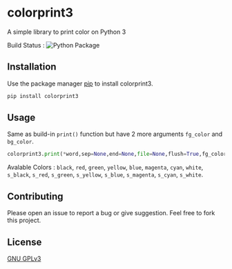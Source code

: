 # colorprint3
A simple library to print color on Python 3

Build Status : 
![Python Package](https://github.com/trunghieumickey/colorprint3/workflows/Python%20package/badge.svg?branch=master)

## Installation

Use the package manager [pip](https://pip.pypa.io/en/stable/) to install colorprint3.

```bash
pip install colorprint3
```

## Usage
Same as build-in ```print()``` function but have 2 more arguments ```fg_color``` and ```bg_color```.

```python
colorprint3.print(*word,sep=None,end=None,file=None,flush=True,fg_color=None,bg_color=None)
```
Avalable Colors : ```black```, ```red```, ```green```, ```yellow```, ```blue```, ```magenta```, ```cyan```, ```white```, ```s_black```, ```s_red```, ```s_green```, ```s_yellow```, ```s_blue```, ```s_magenta```, ```s_cyan```, ```s_white```.

## Contributing
Please open an issue to report a bug or give suggestion. Feel free to fork this project.

## License
[GNU GPLv3](https://choosealicense.com/licenses/gpl-3.0/)
